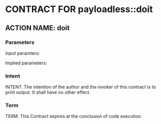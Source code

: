 # CONTRACT FOR payloadless::doit

## ACTION NAME: doit

### Parameters
Input paramters:

Implied parameters: 

### Intent
INTENT. The intention of the author and the invoker of this contract is to print output. It shall have no other effect.

### Term
TERM. This Contract expires at the conclusion of code execution.
